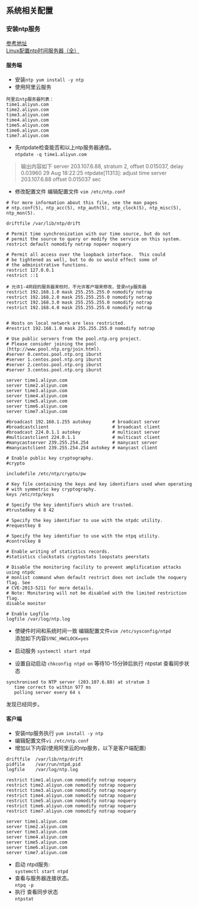 ## 系统相关配置

### 安装ntp服务
[参考地址](https://blog.csdn.net/sxhong/article/details/78644877)  
[Linux配置ntp时间服务器（全）](https://www.cnblogs.com/quchunhui/p/7658853.html)
#### 服务端
- 安装`ntp yum install -y ntp`
- 使用阿里云服务
```
阿里云ntp服务器列表：
time1.aliyun.com
time2.aliyun.com
time3.aliyun.com
time4.aliyun.com
time5.aliyun.com
time6.aliyun.com
time7.aliyun.com
```
- 先ntpdate检查能否和以上ntp服务器通信。  
```ntpdate -q time1.aliyun.com```
> 输出内容如下
server 203.107.6.88, stratum 2, offset 0.015037, delay 0.03960
29 Aug 18:22:25 ntpdate[11313]: adjust time server 203.107.6.88 offset 0.015037 sec

- 修改配置文件
编辑配置文件    ```vim /etc/ntp.conf ```


```
# For more information about this file, see the man pages
# ntp.conf(5), ntp_acc(5), ntp_auth(5), ntp_clock(5), ntp_misc(5), ntp_mon(5).
 
driftfile /var/lib/ntp/drift
 
# Permit time synchronization with our time source, but do not
# permit the source to query or modify the service on this system.
restrict default nomodify notrap nopeer noquery
 
# Permit all access over the loopback interface.  This could
# be tightened as well, but to do so would effect some of
# the administrative functions.
restrict 127.0.0.1
restrict ::1
 
# 允许1-4网段的服务器来校时，不允许客户端来修改，登录ntp服务器 
restrict 192.168.1.0 mask 255.255.255.0 nomodify notrap
restrict 192.168.2.0 mask 255.255.255.0 nomodify notrap
restrict 192.168.3.0 mask 255.255.255.0 nomodify notrap
restrict 192.168.4.0 mask 255.255.255.0 nomodify notrap
 
 
# Hosts on local network are less restricted.
#restrict 192.168.1.0 mask 255.255.255.0 nomodify notrap
 
# Use public servers from the pool.ntp.org project.
# Please consider joining the pool (http://www.pool.ntp.org/join.html).
#server 0.centos.pool.ntp.org iburst
#server 1.centos.pool.ntp.org iburst
#server 2.centos.pool.ntp.org iburst
#server 3.centos.pool.ntp.org iburst
 
server time1.aliyun.com
server time2.aliyun.com
server time3.aliyun.com
server time4.aliyun.com
server time5.aliyun.com
server time6.aliyun.com
server time7.aliyun.com
 
#broadcast 192.168.1.255 autokey        # broadcast server
#broadcastclient                        # broadcast client
#broadcast 224.0.1.1 autokey            # multicast server
#multicastclient 224.0.1.1              # multicast client
#manycastserver 239.255.254.254         # manycast server
#manycastclient 239.255.254.254 autokey # manycast client
 
# Enable public key cryptography.
#crypto
 
includefile /etc/ntp/crypto/pw
 
# Key file containing the keys and key identifiers used when operating
# with symmetric key cryptography. 
keys /etc/ntp/keys
 
# Specify the key identifiers which are trusted.
#trustedkey 4 8 42
 
# Specify the key identifier to use with the ntpdc utility.
#requestkey 8
 
# Specify the key identifier to use with the ntpq utility.
#controlkey 8
 
# Enable writing of statistics records.
#statistics clockstats cryptostats loopstats peerstats
 
# Disable the monitoring facility to prevent amplification attacks using ntpdc
# monlist command when default restrict does not include the noquery flag. See
# CVE-2013-5211 for more details.
# Note: Monitoring will not be disabled with the limited restriction flag.
disable monitor
 
# Enable Logfile
logfile /var/log/ntp.log
```

- 使硬件时间和系统时间一致
编辑配置文件`vim /etc/sysconfig/ntpd`  
添加如下内容`SYNC_HWCLOCK=yes`

- 启动服务
`systemctl start ntpd`


- 设置自动启动
`chkconfig ntpd on`
等待10-15分钟后执行 ntpstat 查看同步状态
```
synchronised to NTP server (203.107.6.88) at stratum 3 
   time correct to within 977 ms
   polling server every 64 s
```
发现已经同步。



#### 客户端
- 安装ntp服务执行   `yum install -y ntp`
- 编辑配置文件`vi /etc/ntp.conf`
- 增加以下内容(使用阿里云的ntp服务，以下是客户端配置)
```
driftfile  /var/lib/ntp/drift
pidfile    /var/run/ntpd.pid
logfile    /var/log/ntp.log

restrict time1.aliyun.com nomodify notrap noquery
restrict time2.aliyun.com nomodify notrap noquery
restrict time3.aliyun.com nomodify notrap noquery
restrict time4.aliyun.com nomodify notrap noquery
restrict time5.aliyun.com nomodify notrap noquery
restrict time6.aliyun.com nomodify notrap noquery
restrict time7.aliyun.com nomodify notrap noquery

server time1.aliyun.com
server time2.aliyun.com
server time3.aliyun.com
server time4.aliyun.com
server time5.aliyun.com
server time6.aliyun.com
server time7.aliyun.com
```

- 启动 ntpd服务:  
`systemctl start ntpd`  
- 查看与服务器连接状态。  
 `ntpq -p`  
- 执行 查看同步状态  
`ntpstat`  

